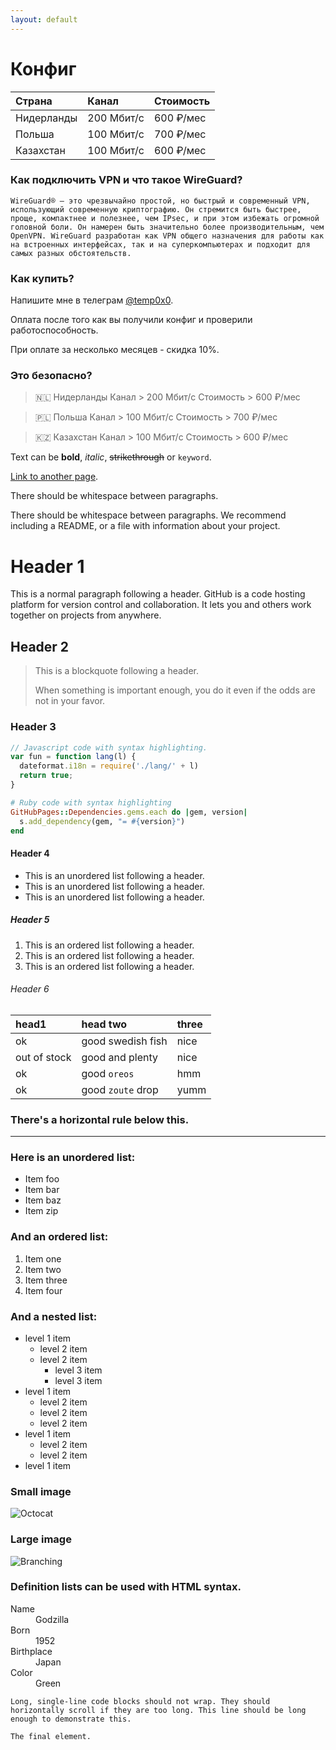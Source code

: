 ```yaml
---
layout: default
---
```

# Конфиг

| Страна       | Канал             | Стоимость |
|:-------------|:------------------|:----------|
| Нидерланды   | 200 Мбит/с        | 600 ₽/мес |
| Польша       | 100 Мбит/с        | 700 ₽/мес |
| Казахстан    | 100 Мбит/с        | 600 ₽/мес |

### Как подключить VPN и что такое WireGuard?

```
WireGuard® — это чрезвычайно простой, но быстрый и современный VPN, использующий современную криптографию. Он стремится быть быстрее, проще, компактнее и полезнее, чем IPsec, и при этом избежать огромной головной боли. Он намерен быть значительно более производительным, чем OpenVPN. WireGuard разработан как VPN общего назначения для работы как на встроенных интерфейсах, так и на суперкомпьютерах и подходит для самых разных обстоятельств.
```

### Как купить?
Напишите мне в телеграм [@temp0x0](https://t.me/temp0x0).

Оплата после того как вы получили конфиг и проверили работоспособность.

При оплате за несколько месяцев - скидка 10%.

### Это безопасно?
> 🇳🇱 Нидерланды 
> Канал > 200 Мбит/с
> Стоимость > 600 ₽/мес

> 🇵🇱 Польша
> Канал > 100 Мбит/с
> Стоимость > 700 ₽/мес

> 🇰🇿 Казахстан 
> Канал > 100 Мбит/с
> Стоимость > 600 ₽/мес


Text can be **bold**, _italic_, ~~strikethrough~~ or `keyword`.

[Link to another page](./another-page.html).

There should be whitespace between paragraphs.

There should be whitespace between paragraphs. We recommend including a README, or a file with information about your project.

# Header 1

This is a normal paragraph following a header. GitHub is a code hosting platform for version control and collaboration. It lets you and others work together on projects from anywhere.

## Header 2

> This is a blockquote following a header.
>
> When something is important enough, you do it even if the odds are not in your favor.

### Header 3

```js
// Javascript code with syntax highlighting.
var fun = function lang(l) {
  dateformat.i18n = require('./lang/' + l)
  return true;
}
```

```ruby
# Ruby code with syntax highlighting
GitHubPages::Dependencies.gems.each do |gem, version|
  s.add_dependency(gem, "= #{version}")
end
```

#### Header 4

*   This is an unordered list following a header.
*   This is an unordered list following a header.
*   This is an unordered list following a header.

##### Header 5

1.  This is an ordered list following a header.
2.  This is an ordered list following a header.
3.  This is an ordered list following a header.

###### Header 6

| head1        | head two          | three |
|:-------------|:------------------|:------|
| ok           | good swedish fish | nice  |
| out of stock | good and plenty   | nice  |
| ok           | good `oreos`      | hmm   |
| ok           | good `zoute` drop | yumm  |

### There's a horizontal rule below this.

* * *

### Here is an unordered list:

*   Item foo
*   Item bar
*   Item baz
*   Item zip

### And an ordered list:

1.  Item one
1.  Item two
1.  Item three
1.  Item four

### And a nested list:

- level 1 item
  - level 2 item
  - level 2 item
    - level 3 item
    - level 3 item
- level 1 item
  - level 2 item
  - level 2 item
  - level 2 item
- level 1 item
  - level 2 item
  - level 2 item
- level 1 item

### Small image

![Octocat](https://github.githubassets.com/images/icons/emoji/octocat.png)

### Large image

![Branching](https://guides.github.com/activities/hello-world/branching.png)


### Definition lists can be used with HTML syntax.

<dl>
<dt>Name</dt>
<dd>Godzilla</dd>
<dt>Born</dt>
<dd>1952</dd>
<dt>Birthplace</dt>
<dd>Japan</dd>
<dt>Color</dt>
<dd>Green</dd>
</dl>

```
Long, single-line code blocks should not wrap. They should horizontally scroll if they are too long. This line should be long enough to demonstrate this.
```

```
The final element.
```
